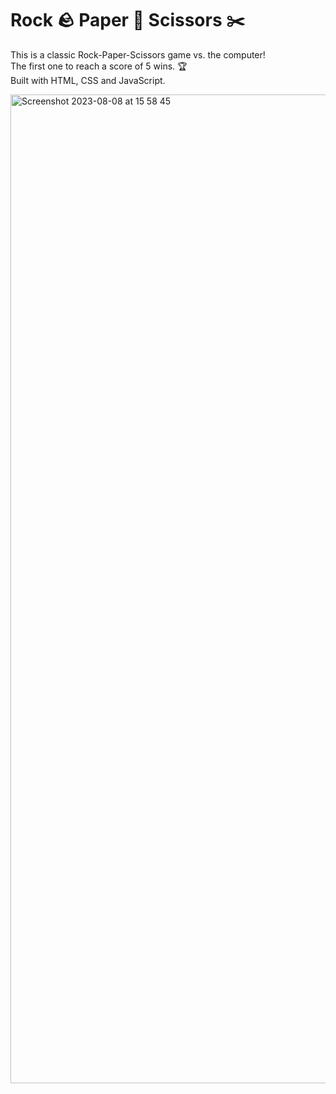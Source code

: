 # Rock 🪨 Paper 📄 Scissors ✂️
This is a classic Rock-Paper-Scissors game vs. the computer!<br>
The first one to reach a score of 5 wins. 🏆<br>
Built with HTML, CSS and JavaScript.

<img width="1582" alt="Screenshot 2023-08-08 at 15 58 45" src="https://github.com/nathansoussana/rock-paper-scissors/assets/85996279/4a0b15f6-a1c8-47e4-89e5-e54c76e088c5">
